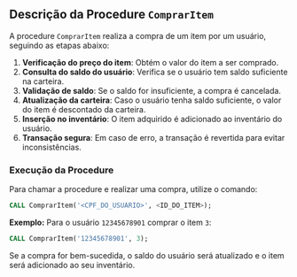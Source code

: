 ## Descrição da Procedure `ComprarItem`

A procedure `ComprarItem` realiza a compra de um item por um usuário, seguindo as etapas abaixo:

1. **Verificação do preço do item**: Obtém o valor do item a ser comprado.
2. **Consulta do saldo do usuário**: Verifica se o usuário tem saldo suficiente na carteira.
3. **Validação de saldo**: Se o saldo for insuficiente, a compra é cancelada.
4. **Atualização da carteira**: Caso o usuário tenha saldo suficiente, o valor do item é descontado da carteira.
5. **Inserção no inventário**: O item adquirido é adicionado ao inventário do usuário.
6. **Transação segura**: Em caso de erro, a transação é revertida para evitar inconsistências.

### **Execução da Procedure**

Para chamar a procedure e realizar uma compra, utilize o comando:

```sql
CALL ComprarItem('<CPF_DO_USUARIO>', <ID_DO_ITEM>);
```

**Exemplo:** Para o usuário `12345678901` comprar o item `3`:

```sql
CALL ComprarItem('12345678901', 3);
```

Se a compra for bem-sucedida, o saldo do usuário será atualizado e o item será adicionado ao seu inventário.
